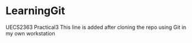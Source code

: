 # LearningGit
UECS2363 Practical3
This line is added after cloning the repo using Git in my own workstation
